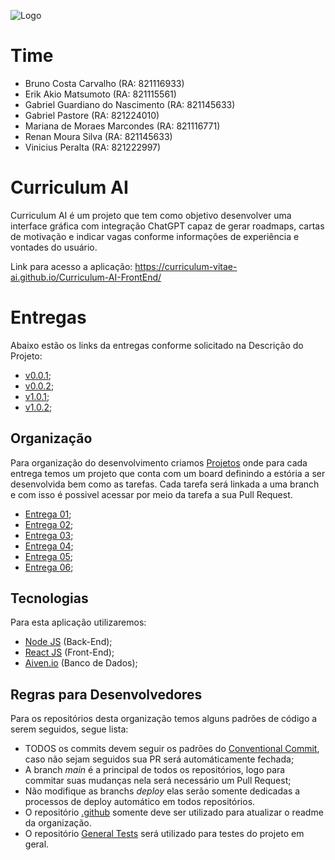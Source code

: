 ![Logo](https://github.com/user-attachments/assets/8989f9ba-53d9-4a90-8f43-c692ff20dd45)

# Time

- Bruno Costa Carvalho (RA: 821116933)
- Erik Akio Matsumoto (RA: 821115561)
- Gabriel Guardiano do Nascimento (RA: 821145633)
- Gabriel Pastore (RA: 821224010)
- Mariana de Moraes Marcondes (RA: 821116771)
- Renan Moura Silva (RA: 821145633)
- Vinicius Peralta (RA: 821222997)

# Curriculum AI

Curriculum AI é um projeto que tem como objetivo desenvolver uma interface gráfica com integração ChatGPT capaz de gerar roadmaps, cartas de motivação e indicar vagas conforme informações de experiência e vontades do usuário.

Link para acesso a aplicação: https://curriculum-vitae-ai.github.io/Curriculum-AI-FrontEnd/

# Entregas

Abaixo estão os links da entregas conforme solicitado na Descrição do Projeto:

- [v0.0.1](https://github.com/Curriculum-Vitae-AI/Curriculum-AI-FrontEnd/releases/tag/v0.0.1);
- [v0.0.2](https://github.com/Curriculum-Vitae-AI/Curriculum-AI-FrontEnd/releases/tag/v0.0.2);
- [v1.0.1](https://github.com/Curriculum-Vitae-AI/Curriculum-AI-BackEnd/releases/tag/v1.0.1);
- [v1.0.2](https://github.com/Curriculum-Vitae-AI/Curriculum-AI-BackEnd/releases/tag/v1.0.2);

## Organização

Para organização do desenvolvimento criamos [Projetos](https://github.com/orgs/Curriculum-Vitae-AI/projects) onde para cada entrega temos um projeto que conta com um board definindo a estória a ser desenvolvida bem como as tarefas. Cada tarefa será linkada a uma branch e com isso é possivel acessar por meio da tarefa a sua Pull Request.

- [Entrega 01](https://github.com/orgs/Curriculum-Vitae-AI/projects/2);
- [Entrega 02](https://github.com/orgs/Curriculum-Vitae-AI/projects/4);
- [Entrega 03](https://github.com/orgs/Curriculum-Vitae-AI/projects/5);
- [Entrega 04](https://github.com/orgs/Curriculum-Vitae-AI/projects/6);
- [Entrega 05](https://github.com/orgs/Curriculum-Vitae-AI/projects/7/);
- [Entrega 06](https://github.com/orgs/Curriculum-Vitae-AI/projects/8/);

## Tecnologias

Para esta aplicação utilizaremos:

- [Node JS](https://nodejs.org/pt) (Back-End);
- [React JS](https://react.dev/) (Front-End);
- [Aiven.io](https://aiven.io/) (Banco de Dados);

## Regras para Desenvolvedores

Para os repositórios desta organização temos alguns padrões de código a serem seguidos, segue lista:

- TODOS os commits devem seguir os padrões do [Conventional Commit](https://www.conventionalcommits.org/en/v1.0.0/), caso não sejam seguidos sua PR será automáticamente fechada;
- A branch _main_ é a principal de todos os repositórios, logo para commitar suas mudanças nela será necessário um Pull Request;
- Não modifique as branchs _deploy_ elas serão somente dedicadas a processos de deploy automático em todos repositórios.
- O repositório [.github](https://github.com/Curriculum-Vitae-AI/.github) somente deve ser utilizado para atualizar o readme da organização.
- O repositório [General Tests](https://github.com/Curriculum-Vitae-AI/GeneralTests) será utilizado para testes do projeto em geral.
